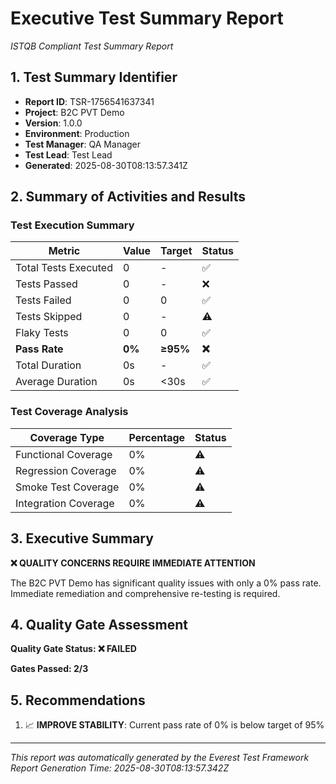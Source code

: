 # Executive Test Summary Report
*ISTQB Compliant Test Summary Report*

## 1. Test Summary Identifier
- **Report ID**: TSR-1756541637341
- **Project**: B2C PVT Demo
- **Version**: 1.0.0
- **Environment**: Production
- **Test Manager**: QA Manager
- **Test Lead**: Test Lead
- **Generated**: 2025-08-30T08:13:57.341Z

## 2. Summary of Activities and Results

### Test Execution Summary
| Metric | Value | Target | Status |
|--------|-------|--------|---------|
| Total Tests Executed | 0 | - | ✅ |
| Tests Passed | 0 | - | ❌ |
| Tests Failed | 0 | 0 | ✅ |
| Tests Skipped | 0 | - | ⚠️ |
| Flaky Tests | 0 | 0 | ✅ |
| **Pass Rate** | **0%** | **≥95%** | **❌** |
| Total Duration | 0s | - | ✅ |
| Average Duration | 0s | <30s | ✅ |

### Test Coverage Analysis
| Coverage Type | Percentage | Status |
|---------------|------------|--------|
| Functional Coverage | 0% | ⚠️ |
| Regression Coverage | 0% | ⚠️ |
| Smoke Test Coverage | 0% | ⚠️ |
| Integration Coverage | 0% | ⚠️ |

## 3. Executive Summary

**❌ QUALITY CONCERNS REQUIRE IMMEDIATE ATTENTION**

The B2C PVT Demo has significant quality issues with only a 0% pass rate. Immediate remediation and comprehensive re-testing is required.

## 4. Quality Gate Assessment

**Quality Gate Status: ❌ FAILED**

**Gates Passed: 2/3**

## 5. Recommendations

1. 📈 **IMPROVE STABILITY**: Current pass rate of 0% is below target of 95%

---
*This report was automatically generated by the Everest Test Framework*
*Report Generation Time: 2025-08-30T08:13:57.342Z*